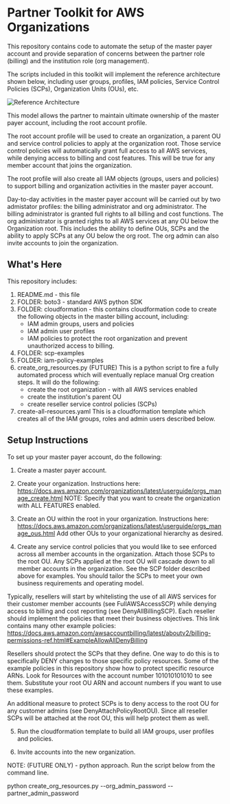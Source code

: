 Partner Toolkit for AWS Organizations 
==================================================

This repository contains code to automate the setup of the master payer account and provide separation of concerns between the partner role (billing) and the institution role (org management).

The scripts included in this toolkit will implement the reference architecture shown below, including user groups, profiles, IAM policies, Service Control Policies (SCPs), Organization Units (OUs), etc. 

![Reference Architecture](https://github.com/rjgleave/aws-organizations-partner-toolkit/blob/master/assets/AWS-orgs-for-resellers-v2.png)

This model allows the partner to maintain ultimate ownership of the master payer account, including the root account profile.  

The root account profile will be used to create an organization, a parent OU and service control policies to apply at the organization root.  Those service control policies will automatically grant full access to all AWS services, while denying access to billing and cost features.  This will be true for any member account that joins the organization.    

The root profile will also create all IAM objects (groups, users and policies) to support billing and organization activities in the master payer account.  

Day-to-day activities in the master payer account will be carried out by two admistator profiles: the billing administrator and org administrator.   The billing administrator is granted full rights to all billing and cost functions.  The org administrator is granted rights to all AWS services at any OU below the Organization root.  This includes the ability to define OUs, SCPs and the ability to apply SCPs at any OU below the org root.  The org admin can also invite accounts to join the organization.  


What's Here
-----------

This repository includes:

1. README.md - this file
2. FOLDER: boto3 - standard AWS python SDK 
3. FOLDER: cloudformation - this contains cloudformation code to create
the following objects in the master billing account, including:
    *   IAM admin groups, users and policies
    *   IAM admin user profiles 
    *   IAM policies to protect the root organization and prevent unauthorized access to billing.
4. FOLDER: scp-examples  
5. FOLDER: iam-policy-examples
6. create_org_resources.py (FUTURE) This is a python script to fire a fully automated process which will eventually replace manual Org creation steps.  It will do the following:
    *   create the root organization - with all AWS services enabled
    *   create the institution's parent OU
    *   create reseller service control policies (SCPs)
7. create-all-resources.yaml   This is a cloudformation template which creates all of the IAM groups, roles and admin users described below.   

Setup Instructions
------------------

To set up your master payer account, do the following:

1. Create a master payer account.

2. Create your organization.   Instructions here: https://docs.aws.amazon.com/organizations/latest/userguide/orgs_manage_create.html  NOTE: Specify that you want to create the organization with ALL FEATURES enabled.

3. Create an OU within the root in your organization.   Instructions here: https://docs.aws.amazon.com/organizations/latest/userguide/orgs_manage_ous.html Add other OUs to your organizational hierarchy as desired.

4. Create any service control policies that you would like to see enforced across all member accounts in the organization.  Attach those SCPs to the root OU.  Any SCPs applied at the root OU will cascade down to all member accounts in the organization.  See the SCP folder described above for examples.  You should tailor the SCPs to meet your own business requirements and operating model.  

Typically, resellers will start by whitelisting the use of all AWS services for their customer member accounts (see FullAWSAccessSCP) while denying access to billing and cost reporting (see DenyAllBillingSCP).  Each reseller should implement the policies that meet their business objectives. This link contains many other example policies: https://docs.aws.amazon.com/awsaccountbilling/latest/aboutv2/billing-permissions-ref.html#ExampleAllowAllDenyBilling

Resellers should protect the SCPs that they define.  One way to do this is to specifically DENY changes to those specific policy resources.  Some of the example policies in this repository show how to protect specific resource ARNs.  Look for Resources with the account number 101010101010 to see them.  Substitute your root OU ARN and account numbers if you want to use these examples.   

An additional measure to protect SCPs is to deny access to the root OU for any customer admins (see DenyAttachPolicyRootOU).  Since all reseller SCPs will be attached at the root OU, this will help protect them as well.   

5. Run the cloudformation template to build all IAM groups, user profiles and policies.

6. Invite accounts into the new organization.


NOTE: (FUTURE ONLY) - python approach.  Run the script below from the command line.

python create_org_resources.py --org_admin_password <org admin password here>  --partner_admin_password <partner admin password here>